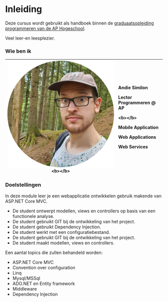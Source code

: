 # Inleiding

Deze cursus wordt gebruikt als handboek binnen de [graduaatsopleiding programmeren van de AP Hogeschool](https://www.ap.be/graduaat/programmeren).

Veel leer-en leesplezier.

### Wie ben ik

<table>
  <thead>
    <tr>
      <th style="text-align:center">
        <img src=".gitbook/assets/image (95).png" alt/>&lt;b&gt;&lt;/b&gt;</th>
      <th style="text-align:left">
        <p><b>Andie Similon</b>
        </p>
        <p><b>Lector Programmeren @ AP</b>
        </p>
        <p>&lt;b&gt;&lt;/b&gt;</p>
        <p>Mobile Application</p>
        <p>Web Applications</p>
        <p>Web Services</p>
        <p></p>
        <p></p>
        <p></p>
        <p></p>
        <p></p>
        <p></p>
      </th>
    </tr>
  </thead>
  <tbody></tbody>
</table>

### Doelstellingen

In deze module leer je een webapplicatie ontwikkelen gebruik makende van ASP.NET Core MVC.

* De student ontwerpt modellen, views en controllers op basis van een functionele analyse.
* De student gebruikt GIT bij de ontwikkeling van het project.
* De student gebruikt Dependency Injection. 
* De student werkt met een configuratiebestand. 
* De student gebruikt GIT bij de ontwikkeling van het project. 
* De student maakt modellen, views en controllers.

Een aantal topics die zullen behandeld worden:

* ASP.NET Core MVC
* Convention over configuration
* Linq
* Mysql/MSSql
* ADO.NET en Entity framework
* Middleware
* Dependency Injection





